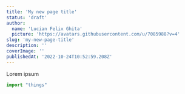 ```yaml
---
title: 'My new page title'
status: 'draft'
author:
  name: 'Lucian Felix Ghita'
  picture: 'https://avatars.githubusercontent.com/u/7085988?v=4'
slug: 'my-new-page-title'
description: ''
coverImage: ''
publishedAt: '2022-10-24T10:52:59.208Z'
---
```


Lorem ipsum



```javascript
import "things"
```

